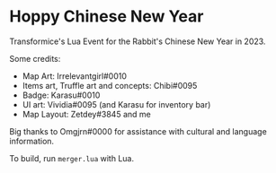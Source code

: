 # Hoppy Chinese New Year
Transformice's Lua Event for the Rabbit's Chinese New Year in 2023.

Some credits:
- Map Art: Irrelevantgirl#0010
- Items art, Truffle art and concepts: Chibi#0095
- Badge: Karasu#0010
- UI art: Vividia#0095 (and Karasu for inventory bar)
- Map Layout: Zetdey#3845 and me

Big thanks to Omgjrn#0000 for assistance with cultural and language information.



To build, run `merger.lua` with Lua.
